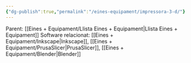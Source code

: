 ```yaml
---
{"dg-publish":true,"permalink":"/eines-equipament/impressora-3-d/"}
---
```


Parent: [[Eines + Equipament/Llista Eines + Equipament\|Llista Eines + Equipament]]
Software relacionat: [[Eines + Equipament/Inkscape\|Inkscape]], [[Eines + Equipament/PrusaSlicer\|PrusaSlicer]], [[Eines + Equipament/Blender\|Blender]]
